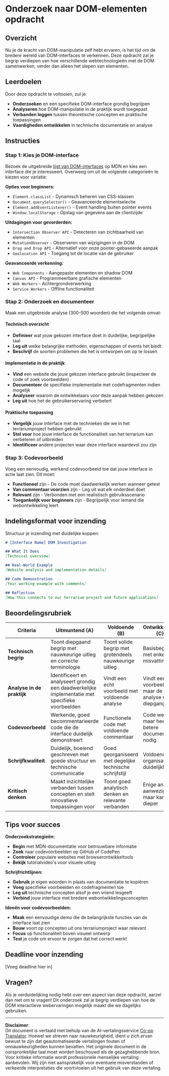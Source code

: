 <!--
CO_OP_TRANSLATOR_METADATA:
{
  "original_hash": "947ca5ce7c94aee9c7de7034e762bc17",
  "translation_date": "2025-10-23T00:57:26+00:00",
  "source_file": "3-terrarium/3-intro-to-DOM-and-closures/assignment.md",
  "language_code": "nl"
}
-->
# Onderzoek naar DOM-elementen opdracht

## Overzicht

Nu je de kracht van DOM-manipulatie zelf hebt ervaren, is het tijd om de bredere wereld van DOM-interfaces te verkennen. Deze opdracht zal je begrip verdiepen van hoe verschillende webtechnologieën met de DOM samenwerken, verder dan alleen het slepen van elementen.

## Leerdoelen

Door deze opdracht te voltooien, zul je:
- **Onderzoeken** en een specifieke DOM-interface grondig begrijpen
- **Analyseren** hoe DOM-manipulatie in de praktijk wordt toegepast
- **Verbanden leggen** tussen theoretische concepten en praktische toepassingen
- **Vaardigheden ontwikkelen** in technische documentatie en analyse

## Instructies

### Stap 1: Kies je DOM-interface

Bezoek de uitgebreide [lijst van DOM-interfaces](https://developer.mozilla.org/docs/Web/API/Document_Object_Model) op MDN en kies een interface die je interesseert. Overweeg om uit de volgende categorieën te kiezen voor variatie:

**Opties voor beginners:**
- `Element.classList` - Dynamisch beheren van CSS-klassen
- `Document.querySelector()` - Geavanceerde elementselectie
- `Element.addEventListener()` - Event handling buiten pointer events
- `Window.localStorage` - Opslag van gegevens aan de clientzijde

**Uitdagingen voor gevorderden:**
- `Intersection Observer API` - Detecteren van zichtbaarheid van elementen
- `MutationObserver` - Observeren van wijzigingen in de DOM
- `Drag and Drop API` - Alternatief voor onze pointer-gebaseerde aanpak
- `Geolocation API` - Toegang tot de locatie van de gebruiker

**Geavanceerde verkenning:**
- `Web Components` - Aangepaste elementen en shadow DOM
- `Canvas API` - Programmeerbare grafische elementen
- `Web Workers` - Achtergrondverwerking
- `Service Workers` - Offline functionaliteit

### Stap 2: Onderzoek en documenteer

Maak een uitgebreide analyse (300-500 woorden) die het volgende omvat:

#### Technisch overzicht
- **Definieer** wat jouw gekozen interface doet in duidelijke, begrijpelijke taal
- **Leg uit** welke belangrijke methoden, eigenschappen of events het biedt
- **Beschrijf** de soorten problemen die het is ontworpen om op te lossen

#### Implementatie in de praktijk
- **Vind** een website die jouw gekozen interface gebruikt (inspecteer de code of zoek voorbeelden)
- **Documenteer** de specifieke implementatie met codefragmenten indien mogelijk
- **Analyseer** waarom de ontwikkelaars voor deze aanpak hebben gekozen
- **Leg uit** hoe het de gebruikerservaring verbetert

#### Praktische toepassing
- **Vergelijk** jouw interface met de technieken die we in het terrariumproject hebben gebruikt
- **Stel voor** hoe jouw interface de functionaliteit van het terrarium kan verbeteren of uitbreiden
- **Identificeer** andere projecten waar deze interface waardevol zou zijn

### Stap 3: Codevoorbeeld

Voeg een eenvoudig, werkend codevoorbeeld toe dat jouw interface in actie laat zien. Dit moet:
- **Functioneel** zijn - De code moet daadwerkelijk werken wanneer getest
- **Van commentaar voorzien** zijn - Leg uit wat elk onderdeel doet
- **Relevant** zijn - Verbonden met een realistisch gebruiksscenario
- **Toegankelijk voor beginners** zijn - Begrijpelijk voor iemand die webontwikkeling leert

## Indelingsformat voor inzending

Structuur je inzending met duidelijke koppen:

```markdown
# [Interface Name] DOM Investigation

## What It Does
[Technical overview]

## Real-World Example
[Website analysis and implementation details]

## Code Demonstration
[Your working example with comments]

## Reflection
[How this connects to our terrarium project and future applications]
```

## Beoordelingsrubriek

| Criteria | Uitmuntend (A) | Voldoende (B) | Ontwikkelend (C) | Verbetering nodig (D) |
|----------|----------------|---------------|------------------|-----------------------|
| **Technisch begrip** | Toont diepgaand begrip met nauwkeurige uitleg en correcte terminologie | Toont solide begrip met grotendeels nauwkeurige uitleg | Basisbegrip met enkele misvattingen | Beperkt begrip met aanzienlijke fouten |
| **Analyse in de praktijk** | Identificeert en analyseert grondig een daadwerkelijke implementatie met specifieke voorbeelden | Vindt een echt voorbeeld met voldoende analyse | Vindt een voorbeeld, maar de analyse mist diepgang | Vage of onnauwkeurige verbinding met de praktijk |
| **Codevoorbeeld** | Werkende, goed becommentarieerde code die de interface duidelijk demonstreert | Functionele code met voldoende commentaar | Code werkt, maar heeft betere documentatie nodig | Code bevat fouten of slechte uitleg |
| **Schrijfkwaliteit** | Duidelijk, boeiend geschreven met goede structuur en technische communicatie | Goed georganiseerd met degelijke technische schrijfstijl | Voldoende organisatie en duidelijkheid | Slechte organisatie of onduidelijke communicatie |
| **Kritisch denken** | Maakt inzichtelijke verbanden tussen concepten en stelt innovatieve toepassingen voor | Toont goed analytisch denken en relevante verbanden | Enige analyse aanwezig, maar kan dieper | Beperkt bewijs van kritisch denken |

## Tips voor succes

**Onderzoekstrategieën:**
- **Begin** met MDN-documentatie voor betrouwbare informatie
- **Zoek** naar codevoorbeelden op GitHub of CodePen
- **Controleer** populaire websites met browserontwikkeltools
- **Bekijk** tutorialvideo's voor visuele uitleg

**Schrijfrichtlijnen:**
- **Gebruik** je eigen woorden in plaats van documentatie te kopiëren
- **Voeg** specifieke voorbeelden en codefragmenten toe
- **Leg uit** technische concepten alsof je een vriend lesgeeft
- **Verbind** jouw interface met bredere webontwikkelingsconcepten

**Ideeën voor codevoorbeelden:**
- **Maak** een eenvoudige demo die de belangrijkste functies van de interface laat zien
- **Bouw** voort op concepten uit ons terrariumproject waar relevant
- **Focus** op functionaliteit boven visueel ontwerp
- **Test** je code om ervoor te zorgen dat het correct werkt

## Deadline voor inzending

[Voeg deadline hier in]

## Vragen?

Als je verduidelijking nodig hebt over een aspect van deze opdracht, aarzel dan niet om te vragen! Dit onderzoek zal je begrip verdiepen van hoe de DOM interactieve webervaringen mogelijk maakt die we dagelijks gebruiken.

---

**Disclaimer**:  
Dit document is vertaald met behulp van de AI-vertalingsservice [Co-op Translator](https://github.com/Azure/co-op-translator). Hoewel we streven naar nauwkeurigheid, dient u zich ervan bewust te zijn dat geautomatiseerde vertalingen fouten of onnauwkeurigheden kunnen bevatten. Het originele document in de oorspronkelijke taal moet worden beschouwd als de gezaghebbende bron. Voor kritieke informatie wordt professionele menselijke vertaling aanbevolen. Wij zijn niet aansprakelijk voor eventuele misverstanden of verkeerde interpretaties die voortvloeien uit het gebruik van deze vertaling.